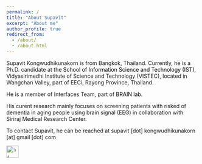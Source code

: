```yaml
---
permalink: /
title: "About Supavit"
excerpt: "About me"
author_profile: true
redirect_from: 
  - /about/
  - /about.html
---
```


<head>
<meta name="google-site-verification" content="uRuWypV4Afvin_rTRUUIJKYdupZOV_wjTAiDdlS7T84" />
</head>

Supavit Kongwudhikunakorn is from Bangkok, Thailand. Currently, he is a Ph.D. candidate at the <a href="https://vistec.ist/" style="text-decoration:none;color:#000000">School of Information Science and Technology (IST)</a>, Vidyasirimedhi Institute of Science and Technology (VISTEC), located in Wangchan Valley, part of EECi, Rayong Province, Thailand. 

He is a member of Interfaces Team, part of <a href="https://brain.vistec.ac.th/" style="text-decoration:none;color:#000000">BRAIN lab</a>. 

His curent research mainly focuses on screening patients with risked of dementia in aging people using brain signal (EEG) in collaboration with Siriraj Medical Research Center.

To contact Supavit, he can be reached at supavit [dot] kongwudhikunakorn [at] gmail [dot] com


<a href="https://webring.wonderful.software#supavitk.com" title="วงแหวนเว็บ">
  <img
    alt="วงแหวนเว็บ"
    width="32"
    height="32"
    src="https://webring.wonderful.software/webring.black.svg"
  />
</a>